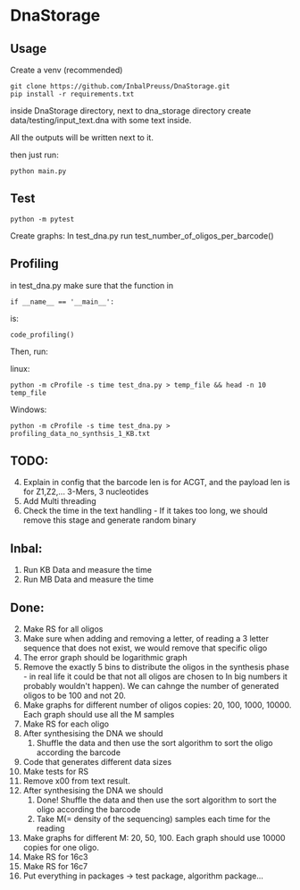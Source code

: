 # DnaStorage

## Usage

Create a venv (recommended)

```console
git clone https://github.com/InbalPreuss/DnaStorage.git
pip install -r requirements.txt
```

inside DnaStorage directory, next to dna_storage directory create data/testing/input_text.dna with some text inside.

All the outputs will be written next to it.

then just run:
```console
python main.py
```

## Test
```console
python -m pytest
```
Create graphs:
In test_dna.py run test_number_of_oligos_per_barcode()

## Profiling
in test_dna.py make sure that the function in
```console
if __name__ == '__main__':
```
is:
```console
code_profiling()
```
Then, run:

linux:
```console
python -m cProfile -s time test_dna.py > temp_file && head -n 10 temp_file
```
Windows: 
```console
python -m cProfile -s time test_dna.py > profiling_data_no_synthsis_1_KB.txt
```


## TODO:
4. Explain in config that the barcode len is for ACGT, and the payload len is for Z1,Z2,... 3-Mers, 3 nucleotides
1. Add Multi threading
6. Check the time in the text handling - If it takes too long, we should remove this stage and generate random binary

## Inbal:

1. Run KB Data and measure the time
2. Run MB Data and measure the time

## Done:

2. Make RS for all oligos
1. Make sure when adding and removing a letter, of reading a 3 letter sequence that does not exist, we would remove that specific oligo
2. The error graph should be logarithmic graph
3. Remove the exactly 5 bins to distribute the oligos in the synthesis phase - in real life it could be that not all oligos are chosen to In big numbers it probably wouldn't happen). We can cahnge the number of generated oligos to be 100 and not 20.
4. Make graphs for different number of oligos copies: 20, 100, 1000, 10000. Each graph should use all the M samples
5. Make RS for each oligo
6. After synthesising the DNA we should 
    1) Shuffle the data and then use the sort algorithm to sort the oligo according the barcode
7. Code that generates different data sizes
8. Make tests for RS
7. Remove x00 from text result.
2. After synthesising the DNA we should 
    1) Done! Shuffle the data and then use the sort algorithm to sort the oligo according the barcode
    2) Take M(= density of the sequencing) samples each time for the reading   
3. Make graphs for different M: 20, 50, 100. Each graph should use 10000 copies for one oligo.
3. Make RS for 16c3 
4. Make RS for 16c7
5. Put everything in packages -> test package, algorithm package...
